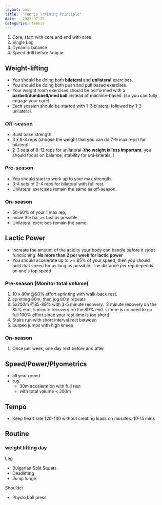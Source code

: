 ```yaml
---
layout: post
title:  "Tennis Training Principle"
date:   2023-07-25
categories: tennis
---
```


1. Core, start with core and end with core
2. Single Leg
3. Dynamic balance
4. Speed drill before fatigue

## Weight-lifting

- You should be doing both **bilateral** and **unilateral** exercises. 
- You should be doing both push and pull based exercises. 
- Your weight room exercises should be performed with a **barbell/dumbbell/med ball** instead of machine-based. (so you can fully engage your core). 
- Each session should be started with 1-3 bilateral followed by 1-3 unilateral.

### Off-season
- Build base strength
- 3 x 6-8 reps (choose the weight that you can do 7-9 max reps) for bilateral. 
- 2-3 sets of 8-12 reps for unilateral (**the weight is less important**, you should focus on balance, stability for uni-laterals. )

### Pre-season
- You should start to work up to your max strength. 
- 3-4 sets of 2-4 reps for bilateral with full rest. 
- Unilateral exercises remain the same as off-season.

### On-season
- 50-60% of your 1 max rep; 
- move the bar as fast as possible. 
- Unilateral exercises remain the same.

## Lactic Power
- Increate the amount of the acidity your body can handle before it stops functioning. **No more than 2 per week for lactic power** 
- You should accelerate up to >= 85% of your speed, then you should hold that speed for as long as possible. The distance per rep depends on one's top speed

### Pre-season (**Monitor total volume**)
1. 10 x 80m@90% effort sprinting with walk-back rest.
2. sprinting 80m, then jog 80m repeats
3. 5x200m @85-89% with 3-5 minute recovery.  3 minute recovery on the 85% end, 5 minute recovery on the 89% end. (There is no need to go full 100% effort since your rest time is too short)
4. Stairs run with short interval rest between
5. burpee jumps with high knees

### On-season
1. Once per week, one day rest before and after

## Speed/Power/Plyometrics
- all year round
- e.g. 
	- 30m acceleration with full rest
	- with total volume < 300m

## Tempo
- Keep heart rate 120-140 without creating loads on muscles. 10-15 mins

## Routine

### weight lifting day

Leg
- Bulgarian Split Squats
- Deadlifting
- Jump lunge

Shoulder
- Physio ball press
